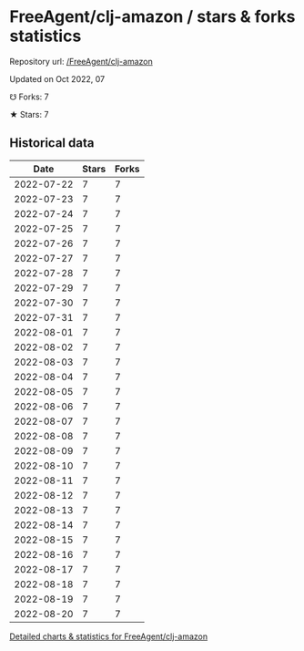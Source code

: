 # FreeAgent/clj-amazon / stars & forks statistics

Repository url: [/FreeAgent/clj-amazon](https://github.com/FreeAgent/clj-amazon)

Updated on Oct 2022, 07

☋ Forks: 7

★ Stars: 7

## Historical data
| Date | Stars | Forks |
|------|-------|-------|
| 2022-07-22 | 7 | 7 | 
| 2022-07-23 | 7 | 7 | 
| 2022-07-24 | 7 | 7 | 
| 2022-07-25 | 7 | 7 | 
| 2022-07-26 | 7 | 7 | 
| 2022-07-27 | 7 | 7 | 
| 2022-07-28 | 7 | 7 | 
| 2022-07-29 | 7 | 7 | 
| 2022-07-30 | 7 | 7 | 
| 2022-07-31 | 7 | 7 | 
| 2022-08-01 | 7 | 7 | 
| 2022-08-02 | 7 | 7 | 
| 2022-08-03 | 7 | 7 | 
| 2022-08-04 | 7 | 7 | 
| 2022-08-05 | 7 | 7 | 
| 2022-08-06 | 7 | 7 | 
| 2022-08-07 | 7 | 7 | 
| 2022-08-08 | 7 | 7 | 
| 2022-08-09 | 7 | 7 | 
| 2022-08-10 | 7 | 7 | 
| 2022-08-11 | 7 | 7 | 
| 2022-08-12 | 7 | 7 | 
| 2022-08-13 | 7 | 7 | 
| 2022-08-14 | 7 | 7 | 
| 2022-08-15 | 7 | 7 | 
| 2022-08-16 | 7 | 7 | 
| 2022-08-17 | 7 | 7 | 
| 2022-08-18 | 7 | 7 | 
| 2022-08-19 | 7 | 7 | 
| 2022-08-20 | 7 | 7 | 


[Detailed charts & statistics for FreeAgent/clj-amazon](https://reviewgithub.com/rep/FreeAgent/clj-amazon)
